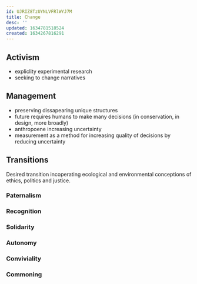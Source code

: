 ```yaml
---
id: UJRIZ8TzUYNLVFRlWYJ7M
title: Change
desc: ''
updated: 1634781518524
created: 1634267816291
---
```

## Activism 

- expliclity experimental research
- seeking to change narratives
## Management

- preserving dissapearing unique structures
- future requires humans to make many decisions (in conservation, in design, more broadly)
- anthropoene increasing uncertainty
- measurement as a method for increasing quality of decisions by reducing uncertainty

## Transitions
Desired transition incoperating ecological and environmental conceptions of ethics, politics and justice.
### Paternalism

### Recognition

### Solidarity

### Autonomy

### Conviviality

### Commoning
